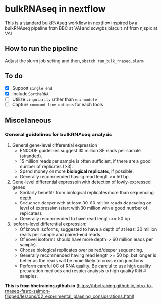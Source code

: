 # bulkRNAseq in nextflow

This is a standard bulkRNAseq workflow in nextflow inspired by a bulkRNAseq pipeline from BBC at VAI and scwgbs_biscuit_nf from njspix at VAI

## How to run the pipeline
Adjust the slurm job setting and then, `sbatch run_bulk_rnaseq.slurm`

## To do
- [x] Support `single end`
- [x] Include `SortMeRNA`
- [ ] Utilize `singularity` rather than `env module`
- [ ] Capture `command line options` for each tools

## Miscellaneous

### General guidelines for bulkRNAseq analysis
1. General gene-level differential expression
   - ENCODE guidelines suggest 30 million SE reads per sample (stranded).
   - 15 million reads per sample is often sufficient, if there are a good number of replicates (>3).
   - Spend money on more **biological replicates**, if possible.
   - Generally recommended having read length >= 50 bp
2. Gene-level differential expressoin with detection of lowly-expressed genes
   - Similarly benefits from biological replicates more than sequencing depth.
   - Sequence deeper with at least 30-60 million reads depending on level of expression (start with 30 million with a good number of replicates).
   - Generally recommended to have read length >= 50 bp
3. Isoform-level differential expression:
   - Of known isoforms, suggested to have a depth of at least 30 million reads per sample and paired-end reads.
   - Of novel isoforms should have more depth (> 60 million reads per sample).
   - Choose biological replicates over paired/deeper sequencing.
   - Generally recommended having read length >= 50 bp, but longer is better as the reads will be more likely to cross exon junctions
   - Perform careful QC of RNA quality. Be careful to use high quality preparation methods and restrict analysis to high quality RIN # samples.

**This is from hbctraining.github.io** (https://hbctraining.github.io/Intro-to-rnaseq-fasrc-salmon-flipped/lessons/02_experimental_planning_considerations.html)